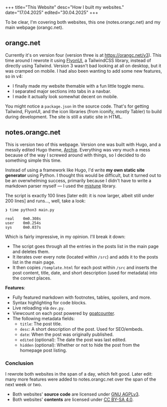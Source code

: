 +++
title="This Website"
desc="How I built my websites."
date="17.04.2025"
edited="30.04.2025"
+++

To be clear, I'm covering both websites, this one (notes.orangc.net) and my main webpage (orangc.net).

## orangc.net
Currently it's on version four (version three is at https://orangc.net/v3). This time around I rewrote it using [FlyonUI](https://flyonui.com), a TailwindCSS library, instead of directly using Tailwind. Version 3 wasn't bad looking at all on desktop, but it was cramped on mobile. I had also been wanting to add some new features, so in v4:

- I finally made my website themable with a fun little toggle menu.
- I separated major sections into tabs in a navbar.
- I made it actually look somewhat decent on mobile.

You might notice a `package.json` in the source code. That's for getting Tailwind, FlyonUI, and the icon libraries (from iconify, mostly Tabler) to build during development. The site is still a static site in HTML.

## notes.orangc.net
This is version two of this webpage. Version one was built with Hugo, and a messily edited Hugo theme, [Archie](https://github.com/athul/archie). Everything was very much a mess because of the way I screwed around with things, so I decided to do something simple this time.

Instead of using a framework like Hugo, I'd write **my own static site generator** using Python. I thought this would be difficult, but it turned out to be an overwhelming success, primarily because I didn't have to write a markdown parser myself — I used the [mistune](https://mistune.lepture.com/) library.

The script is exactly 100 lines [later edit: it is now larger, albeit still under 200 lines] and runs..., well, take a look:

```
❯ time python3 main.py

real	0m0.308s
user	0m0.254s
sys	    0m0.037s
```

Which is fairly impressive, in my opinion. I'll break it down:

- The script goes through all the entries in the posts list in the main page and deletes them.
- It iterates over every note (located within `/src`) and adds it to the posts list in the main page.
- It then copies `/template.html` for each post within `/src` and inserts the post content, title, date, and short description (used for metadata) into the correct places.

**Features**:
- Fully featured markdown with footnotes, tables, spoilers, and more.
- Syntax highlighting for code blocks.
- Live reloading via `dev.py`.
- Viewcount on each post powered by [goatcounter](https://goatcounter.com).
- The following metadata fields:
    - `title`: The post title.
    - `desc`: A short description of the post. Used for SEO/embeds.
    - `date`: When the post was originally published.
    - `edited` (optional): The date the post was last edited.
    - `hidden` (optional): Whether or not to hide the post from the homepage post listing.

### Conclusion
I rewrote both websites in the span of a day, which felt good. Later edit: many more features were added to notes.orangc.net over the span of the next week or two.

- Both websites' **source code** are licensed under [GNU AGPLv3](https://choosealicense.com/licenses/agpl-3.0/).
- Both websites' **contents** are licensed under [CC BY-SA 4.0](https://choosealicense.com/licenses/cc-by-sa-4.0/).
